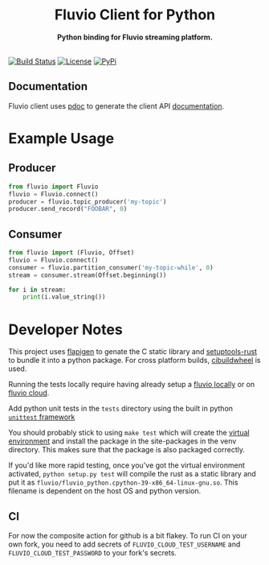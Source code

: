 <h1 align="center">Fluvio Client for Python</h1>
<div align="center">
 <strong>
   Python binding for Fluvio streaming platform.
 </strong>
</div>
<br />

[![Build
Status](https://github.com/infinyon/fluvio-client-python/workflows/CI/badge.svg)](https://github.com/infinyon/fluvio-client-python/actions)
[![License](https://img.shields.io/badge/License-Apache%202.0-blue.svg)](https://github.com/infinyon/fluvio-client-python/blob/master/LICENSE-APACHE)
[![PyPi](https://img.shields.io/pypi/v/fluvio.svg)](https://img.shields.io/pypi/v/fluvio.svg)

## Documentation

Fluvio client uses [pdoc](https://github.com/mitmproxy/pdoc) to generate the client API [documentation](https://infinyon.github.io/fluvio-client-python/fluvio.html).

# Example Usage

## Producer
```python
from fluvio import Fluvio
fluvio = Fluvio.connect()
producer = fluvio.topic_producer('my-topic')
producer.send_record("FOOBAR", 0)
```

## Consumer
```python
from fluvio import (Fluvio, Offset)
fluvio = Fluvio.connect()
consumer = fluvio.partition_consumer('my-topic-while', 0)
stream = consumer.stream(Offset.beginning())

for i in stream:
    print(i.value_string())
```

# Developer Notes

This project uses [flapigen](https://github.com/Dushistov/flapigen-rs) to
genate the C static library and
[setuptools-rust](https://github.com/PyO3/setuptools-rust) to bundle it into a
python package. For cross platform builds,
       [cibuildwheel](https://github.com/joerick/cibuildwheel) is used.

Running the tests locally require having already setup a [fluvio
locally](https://www.fluvio.io/docs/getting-started/fluvio-local/) or on
[fluvio cloud](https://cloud.fluvio.io).


Add python unit tests in the `tests` directory using the built in python
[`unittest` framework](https://docs.python.org/3/library/unittest.html)

You should probably stick to using `make test` which will create the [virtual
environment](https://docs.python.org/3/tutorial/venv.html) and install the
package in the site-packages in the venv directory. This makes sure that the
package is also packaged correctly.

If you'd like more rapid testing, once you've got the virtual environment
activated, `python setup.py test` will compile the rust as a static library and
put it as `fluvio/fluvio_python.cpython-39-x86_64-linux-gnu.so`. This filename
is dependent on the host OS and python version.

## CI

For now the composite action for github is a bit flakey. To run CI on your own
fork, you need to add secrets of `FLUVIO_CLOUD_TEST_USERNAME` and
`FLUVIO_CLOUD_TEST_PASSWORD` to your fork's secrets.
